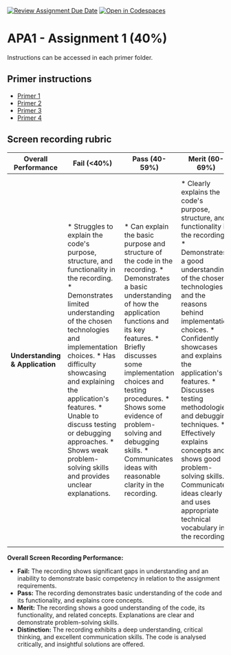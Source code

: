 [![Review Assignment Due Date](https://classroom.github.com/assets/deadline-readme-button-22041afd0340ce965d47ae6ef1cefeee28c7c493a6346c4f15d667ab976d596c.svg)](https://classroom.github.com/a/q67fWFhl)
[![Open in Codespaces](https://classroom.github.com/assets/launch-codespace-2972f46106e565e64193e422d61a12cf1da4916b45550586e14ef0a7c637dd04.svg)](https://classroom.github.com/open-in-codespaces?assignment_repo_id=17687771)
# APA1 - Assignment 1 (40%)

Instructions can be accessed in each primer folder.

## Primer instructions

* [Primer 1](primer1/primer1.md)
* [Primer 2](primer2/primer2.md)
* [Primer 3](primer3/primer3.md)
* [Primer 4](primer4/primer4.md)




## Screen recording rubric

| **Overall Performance** | **Fail (<40%)** | **Pass (40-59%)** | **Merit (60-69%)** | **Distinction (70%+)** |
|---|---|---|---|---| 
| **Understanding & Application** | * Struggles to explain the code's purpose, structure, and functionality in the recording.  * Demonstrates limited understanding of the chosen technologies and implementation choices. *  Has difficulty showcasing and explaining the application's features. *  Unable to discuss testing or debugging approaches. *  Shows weak problem-solving skills and provides unclear explanations. | * Can explain the basic purpose and structure of the code in the recording. * Demonstrates a basic understanding of how the application functions and its key features. * Briefly discusses some implementation choices and testing procedures. * Shows some evidence of problem-solving and debugging skills. * Communicates ideas with reasonable clarity in the recording. | * Clearly explains the code's purpose, structure, and functionality in the recording. * Demonstrates a good understanding of the chosen technologies and the reasons behind implementation choices. * Confidently showcases and explains the application's features. * Discusses testing methodologies and debugging techniques. * Effectively explains concepts and shows good problem-solving skills. * Communicates ideas clearly and uses appropriate technical vocabulary in the recording. | * Provides a comprehensive and insightful walkthrough of the codebase, including intricate details and design patterns. * Confidently discusses and justifies implementation choices and their impact on the application. * Thoroughly demonstrates and explains all features, including any advanced additions. * Shows a strong understanding of testing methodologies and debugging approaches. * Demonstrates excellent problem-solving skills and provides insightful explanations. * Communicates ideas with exceptional clarity and precision in the recording. |


**Overall Screen Recording Performance:**

* **Fail:** The recording shows significant gaps in understanding and an inability to demonstrate basic competency in relation to the assignment requirements. 
* **Pass:** The recording demonstrates basic understanding of the code and its functionality, and explains core concepts.
* **Merit:** The recording shows a good understanding of the code, its functionality, and related concepts.  Explanations are clear and demonstrate problem-solving skills.
* **Distinction:** The recording exhibits a deep understanding, critical thinking, and excellent communication skills. The code is analysed critically, and insightful solutions are offered.

